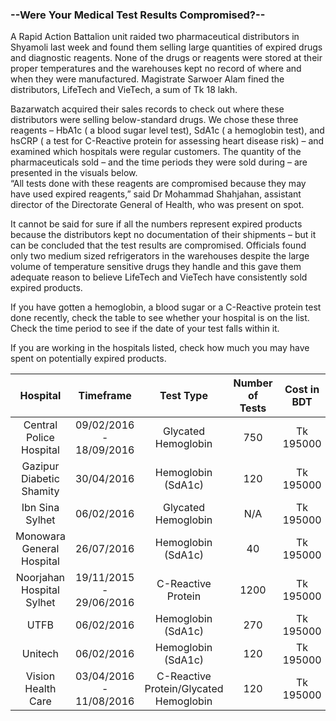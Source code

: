 ### --Were Your Medical Test Results Compromised?--

A Rapid Action Battalion unit raided two pharmaceutical distributors in Shyamoli last week and found them selling large quantities of expired drugs and diagnostic reagents. None of the drugs or reagents were stored at their proper temperatures and the warehouses kept no record of where and when they were manufactured. Magistrate Sarwoer Alam fined the distributors, LifeTech and VieTech, a sum of Tk 18 lakh.

Bazarwatch acquired their sales records to check out where these distributors were selling below-standard drugs.  We chose these three reagents – HbA1c ( a blood sugar level test), SdA1c ( a hemoglobin test), and hsCRP ( a test for C-Reactive protein for assessing heart disease risk) – and examined which hospitals were regular customers. The quantity of the pharmaceuticals sold – and the time periods they were sold during – are presented in the visuals below.   
“All tests done with these reagents are compromised because they may have used expired reagents,” said Dr Mohammad Shahjahan, assistant director of the Directorate General of Health, who was present on spot.

It cannot be said for sure if all the numbers represent expired products because the distributors kept no documentation of their shipments – but it can be concluded that the test results are compromised. Officials found only two medium sized refrigerators in the warehouses despite the large volume of temperature sensitive drugs they handle and this gave them adequate reason to believe LifeTech and VieTech have consistently sold expired products.

If you have gotten a hemoglobin, a blood sugar or a C-Reactive protein test done recently, check the table to see whether your hospital is on the list. Check the time period to see if the date of your test falls within it.

If you are working in the hospitals listed, check how much you may have spent on potentially expired products. 

| Hospital                  | Timeframe               | Test Type               | Number of Tests    | Cost in BDT    |
| :------------------------:|:-----------------------:|:-----------------------:|:------------------:|:--------------:|
| Central Police Hospital   | 09/02/2016 - 18/09/2016 | Glycated Hemoglobin     | 750                | Tk 195000      |
| Gazipur Diabetic Shamity  | 30/04/2016              | Hemoglobin (SdA1c)      | 120                | Tk 195000      |
| Ibn Sina Sylhet           | 06/02/2016              | Glycated Hemoglobin     | N/A                | Tk 195000      |
| Monowara General Hospital | 26/07/2016              | Hemoglobin (SdA1c)      | 40                 | Tk 195000      |
| Noorjahan Hospital Sylhet | 19/11/2015 - 29/06/2016	| C-Reactive Protein      | 1200               | Tk 195000      |
| UTFB                      | 06/02/2016              | Hemoglobin (SdA1c)      | 270                | Tk 195000      |
| Unitech                   | 06/02/2016              | Hemoglobin (SdA1c)      | 120                | Tk 195000      |
| Vision Health Care        | 03/04/2016 - 11/08/2016 | C-Reactive Protein/Glycated Hemoglobin| 120                | Tk 195000  |
